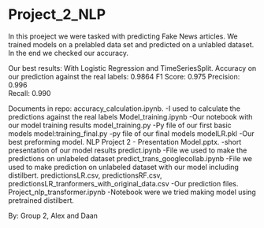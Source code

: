 # Project_2_NLP
In this proeject we were tasked with predicting Fake News articles. 
We trained models on a prelabled data set and predicted on a unlabled dataset. In the end we checked our accuracy.

Our best results:
With Logistic Regression and TimeSeriesSplit.
Accuracy on our prediction against the real labels: 0.9864
F1 Score: 0.975
Precision: 0.996		
Recall: 0.990

Documents in repo:
accuracy_calculation.ipynb.   -I used to calculate the predictions against the real labels
Model_training.ipynb   -Our notebook with our model training results
model_training.py   -Py file of our first basic models
model:training_final.py   -py file of our final models
modelLR.pkl   -Our best preforming model.
NLP Project 2 - Presentation Model.pptx.   -short presentation of our model results
predict.ipynb   -File we used to make the predictions on unlabeled dataset
predict_trans_googlecollab.ipynb   -File we used to make prediction on unlabeled dataset with our model including distilbert.
predictionsLR.csv, predictionsRF.csv, predictionsLR_tranformers_with_original_data.csv   -Our prediction files.
Project_nlp_transformer.ipynb   -Notebook were we tried making model using pretrained distilbert. 

By: Group 2, Alex and Daan
